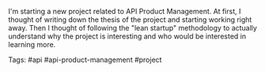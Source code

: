 I'm starting a new project related to API Product Management. At first, I thought of writing down the thesis of the project and starting working right away. Then I thought of following the "lean startup" methodology to actually understand why the project is interesting and who would be interested in learning more.

Tags: #api #api-product-management #project
